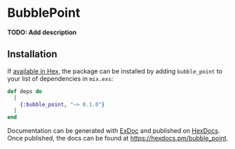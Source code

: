 # BubblePoint

**TODO: Add description**

## Installation

If [available in Hex](https://hex.pm/docs/publish), the package can be installed
by adding `bubble_point` to your list of dependencies in `mix.exs`:

```elixir
def deps do
  [
    {:bubble_point, "~> 0.1.0"}
  ]
end
```

Documentation can be generated with [ExDoc](https://github.com/elixir-lang/ex_doc)
and published on [HexDocs](https://hexdocs.pm). Once published, the docs can
be found at <https://hexdocs.pm/bubble_point>.

